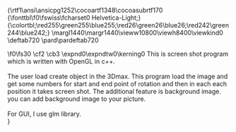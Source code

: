 {\rtf1\ansi\ansicpg1252\cocoartf1348\cocoasubrtf170
{\fonttbl\f0\fswiss\fcharset0 Helvetica-Light;}
{\colortbl;\red255\green255\blue255;\red26\green26\blue26;\red242\green244\blue242;}
\margl1440\margr1440\vieww10800\viewh8400\viewkind0
\deftab720
\pard\pardeftab720

\f0\fs30 \cf2 \cb3 \expnd0\expndtw0\kerning0
This is screen shot program which is written with OpenGL in c++.\
\
The user load create object in the 3Dmax. This program load the image and get some numbers for start and end point of rotation and then in each each position it takes screen shot. The additional feature is background image. you can add background image to your picture.\
\
For GUI, I use glm library.\
}